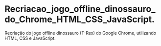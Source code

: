 # Recriacao_jogo_offline_dinossauro_do_Chrome_HTML_CSS_JavaScript.
Recriação do jogo offline dinossauro (T-Rex) do Google Chrome, utilizando HTML, CSS e JavaScript.
